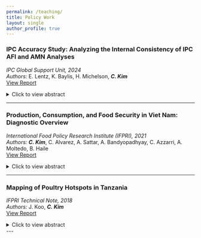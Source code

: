 ```yaml
---
permalink: /teaching/
title: Policy Work
layout: single
author_profile: true
---
```


### **IPC Accuracy Study: Analyzing the Internal Consistency of IPC AFI and AMN Analyses**  
*IPC Global Support Unit, 2024*  
*Authors:* E. Lentz, K. Baylis, H. Michelson, **_C. Kim_**  
[View Report](https://www.ipcinfo.org/fileadmin/user_upload/ipcinfo/docs/IPC_Accuracy_Study.pdf)

<details>
<summary>Click to view abstract</summary>

This report evaluates the internal consistency of IPC Acute Food Insecurity (AFI) and Acute Malnutrition (AMN) classifications across multiple country contexts. It highlights key methodological and operational issues affecting classification accuracy and offers recommendations for strengthening the reliability of IPC assessments.

</details>

---

### **Production, Consumption, and Food Security in Viet Nam: Diagnostic Overview**  
*International Food Policy Research Institute (IFPRI), 2021*  
*Authors:* **_C. Kim_**, C. Alvarez, A. Sattar, A. Bandyopadhyay, C. Azzarri, A. Moltedo, B. Haile  
[View Report](https://inddex.nutrition.tufts.edu/sites/default/files/Vietnam%20Diagnostic%20Overview%20Sept%2023%5B1%5D.pdf)

<details>
<summary>Click to view abstract</summary>

This diagnostic report provides an overview of the linkages between agricultural production, food consumption, and food security in Vietnam. It synthesizes key food security and nutrition indicators and challenges to inform evidence-based interventions and strategic planning by policymakers and development partners.

</details>

---

### **Mapping of Poultry Hotspots in Tanzania**  
*IFPRI Technical Note, 2018*  
*Authors:* J. Koo, **_C. Kim_**  
[View Report](https://cgspace.cgiar.org/server/api/core/bitstreams/a30ccaad-7abb-4ca7-be7e-37ca9d158e82/content)

<details>
<summary>Click to view abstract</summary>

This technical note maps spatial hotspots for poultry production in Tanzania. Using geospatial and market data, it identifies key regions for scaling poultry-related development programs and highlights constraints in infrastructure, disease control, and access to inputs.

</details>
---